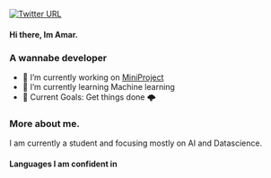 [![Twitter URL](https://img.shields.io/twitter/follow/Amar65266)](https://twitter.com/Amar65266)

#### Hi there, Im Amar.

### A wannabe developer
- 🔭 I’m currently working on [MiniProject](https://github.com/Amar033/Miniproj_s5)
- 🌱 I’m currently learning Machine learning
- 🦩 Current Goals: Get things done 🌩️

### More about me.
  I am currently a student and focusing  mostly on AI and Datascience.
  #### Languages I am confident in 


